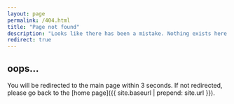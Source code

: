```yaml
---
layout: page
permalink: /404.html
title: "Page not found"
description: "Looks like there has been a mistake. Nothing exists here."
redirect: true
---
```



## oops...
You will be redirected to the main page within 3 seconds. If not redirected, please go back to the [home page]({{ site.baseurl | prepend: site.url }}).
